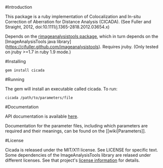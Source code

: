 #Introduction

This package is a ruby implementation of Colocalization and In-situ Correction of Aberration for Distance Analysis (CICADA).  (See Fuller and Straight, 2012, doi:10.1111/j.1365-2818.2012.03654.x)

Depends on the [rimageanalysistools package](https://github.com/cjfuller/rimageanalysistools), which in turn depends on the [ImageAnalysisTools java library] (https://cjfuller.github.com/imageanalysistools).  Requires jruby. (Only tested on jruby >=1.7 in ruby 1.9 mode.)

#Installing

`gem install cicada`

#Running

The gem will install an executable called cicada.  To run:

`cicada /path/to/parameters/file`

#Documentation

API documentation is available [here](http://rdoc.info/gems/cicada).

Documentation for the parameter files, including which parameters are required and their meanings, can be found on the [[wiki|Parameters]].

#License

Cicada is released under the MIT/X11 license.  See LICENSE for specific text.  Some dependencies of the ImageAnalysisTools library are relased under different licenses.  See that project's [license information](https://github.com/cjfuller/imageanalysistools/tree/master/LICENSES) for details.